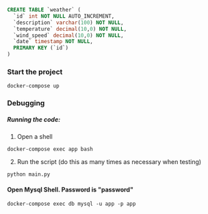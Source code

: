 
```sql
CREATE TABLE `weather` (
  `id` int NOT NULL AUTO_INCREMENT,
  `description` varchar(100) NOT NULL,
  `temperature` decimal(10,0) NOT NULL,
  `wind_speed` decimal(10,0) NOT NULL,
  `date` timestamp NOT NULL,
  PRIMARY KEY (`id`)
)
```

### Start the project
```shell
docker-compose up
```

### Debugging
##### Running the code:
1. Open a shell
```shell
docker-compose exec app bash
```
2. Run the script (do this as many times as necessary when testing)
```shell
python main.py
```

#### Open Mysql Shell. Password is "password"
```shell
docker-compose exec db mysql -u app -p app 
```
